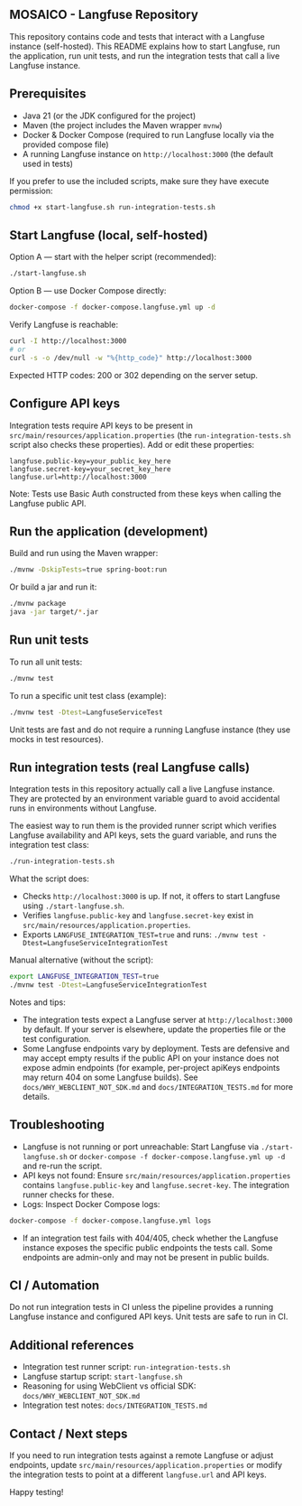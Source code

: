 ## MOSAICO - Langfuse Repository

This repository contains code and tests that interact with a Langfuse instance (self-hosted). This README explains how to start Langfuse, run the application, run unit tests, and run the integration tests that call a live Langfuse instance.

## Prerequisites

- Java 21 (or the JDK configured for the project)
- Maven (the project includes the Maven wrapper `mvnw`)
- Docker & Docker Compose (required to run Langfuse locally via the provided compose file)
- A running Langfuse instance on `http://localhost:3000` (the default used in tests)

If you prefer to use the included scripts, make sure they have execute permission:

```bash
chmod +x start-langfuse.sh run-integration-tests.sh
```

## Start Langfuse (local, self-hosted)

Option A — start with the helper script (recommended):

```bash
./start-langfuse.sh
```

Option B — use Docker Compose directly:

```bash
docker-compose -f docker-compose.langfuse.yml up -d
```

Verify Langfuse is reachable:

```bash
curl -I http://localhost:3000
# or
curl -s -o /dev/null -w "%{http_code}" http://localhost:3000
```

Expected HTTP codes: 200 or 302 depending on the server setup.

## Configure API keys

Integration tests require API keys to be present in `src/main/resources/application.properties` (the `run-integration-tests.sh` script also checks these properties). Add or edit these properties:

```
langfuse.public-key=your_public_key_here
langfuse.secret-key=your_secret_key_here
langfuse.url=http://localhost:3000
```

Note: Tests use Basic Auth constructed from these keys when calling the Langfuse public API.

## Run the application (development)

Build and run using the Maven wrapper:

```bash
./mvnw -DskipTests=true spring-boot:run
```

Or build a jar and run it:

```bash
./mvnw package
java -jar target/*.jar
```

## Run unit tests

To run all unit tests:

```bash
./mvnw test
```

To run a specific unit test class (example):

```bash
./mvnw test -Dtest=LangfuseServiceTest
```

Unit tests are fast and do not require a running Langfuse instance (they use mocks in test resources).

## Run integration tests (real Langfuse calls)

Integration tests in this repository actually call a live Langfuse instance. They are protected by an environment variable guard to avoid accidental runs in environments without Langfuse.

The easiest way to run them is the provided runner script which verifies Langfuse availability and API keys, sets the guard variable, and runs the integration test class:

```bash
./run-integration-tests.sh
```

What the script does:
- Checks `http://localhost:3000` is up. If not, it offers to start Langfuse using `./start-langfuse.sh`.
- Verifies `langfuse.public-key` and `langfuse.secret-key` exist in `src/main/resources/application.properties`.
- Exports `LANGFUSE_INTEGRATION_TEST=true` and runs:
  `./mvnw test -Dtest=LangfuseServiceIntegrationTest`

Manual alternative (without the script):

```bash
export LANGFUSE_INTEGRATION_TEST=true
./mvnw test -Dtest=LangfuseServiceIntegrationTest
```

Notes and tips:
- The integration tests expect a Langfuse server at `http://localhost:3000` by default. If your server is elsewhere, update the properties file or the test configuration.
- Some Langfuse endpoints vary by deployment. Tests are defensive and may accept empty results if the public API on your instance does not expose admin endpoints (for example, per-project apiKeys endpoints may return 404 on some Langfuse builds). See `docs/WHY_WEBCLIENT_NOT_SDK.md` and `docs/INTEGRATION_TESTS.md` for more details.

## Troubleshooting

- Langfuse is not running or port unreachable: Start Langfuse via `./start-langfuse.sh` or `docker-compose -f docker-compose.langfuse.yml up -d` and re-run the script.
- API keys not found: Ensure `src/main/resources/application.properties` contains `langfuse.public-key` and `langfuse.secret-key`. The integration runner checks for these.
- Logs: Inspect Docker Compose logs:

```bash
docker-compose -f docker-compose.langfuse.yml logs
```

- If an integration test fails with 404/405, check whether the Langfuse instance exposes the specific public endpoints the tests call. Some endpoints are admin-only and may not be present in public builds.

## CI / Automation

Do not run integration tests in CI unless the pipeline provides a running Langfuse instance and configured API keys. Unit tests are safe to run in CI.

## Additional references

- Integration test runner script: `run-integration-tests.sh`
- Langfuse startup script: `start-langfuse.sh`
- Reasoning for using WebClient vs official SDK: `docs/WHY_WEBCLIENT_NOT_SDK.md`
- Integration test notes: `docs/INTEGRATION_TESTS.md`

## Contact / Next steps

If you need to run integration tests against a remote Langfuse or adjust endpoints, update `src/main/resources/application.properties` or modify the integration tests to point at a different `langfuse.url` and API keys.

Happy testing!
